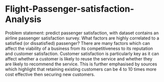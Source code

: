 # Flight-Passenger-satisfaction-Analysis
Problem statement: predict passenger satisfaction, with dataset contains an airline passenger satisfaction survey. What factors are highly correlated to a satisfied (or dissatisfied) passenger?
There are many factors which can affect the viability of a business from its competitiveness to its reputation and customer satisfaction. Customer satisfaction is particularly key as it can affect whether a customer is likely to reuse the service and whether they are likely to recommend the service. This is further emphasised by sources which highlight that retaining existing customers can be 4 to 10 times more cost effective then securing new customers.
